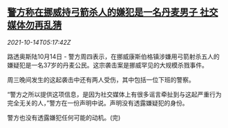 <!--1634189463000-->
[警方称在挪威持弓箭杀人的嫌犯是一名丹麦男子 社交媒体勿再乱猜](https://cn.reuters.com/article/norway-police-comments-killings-1014-thu-idCNKBS2H40DB)
------

<div><i>2021-10-14T05:17:42Z</i></div><p>路透奥斯陆10月14日 - 警方周四表示，在挪威康斯伯格镇涉嫌用弓箭射杀五人的嫌疑犯是一名37岁的丹麦公民。这宗袭击案是挪威罕见的大规模杀戮事件。</p><p>周三晚间发生的这起袭击中还有两人受伤，其中包括一位下班的警察。</p><p>“警方之所以提供这项信息，是因为社交媒体上有很多谣言牵扯到与这起严重行为完全无关的人，”警方在一份声明中说。声明没有透露嫌疑犯的身份。</p><p>警方也没有透露嫌犯任何可能的动机。(完)</p>
